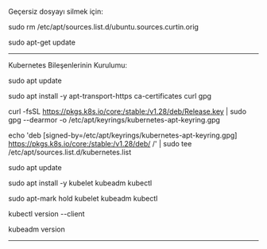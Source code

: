 Geçersiz dosyayı silmek için:

sudo rm /etc/apt/sources.list.d/ubuntu.sources.curtin.orig

sudo apt-get update

--------------------------------------------------------------------------------------------------------------------------------------------------------------------------
Kubernetes Bileşenlerinin Kurulumu:

sudo apt update

sudo apt install -y apt-transport-https ca-certificates curl gpg

curl -fsSL https://pkgs.k8s.io/core:/stable:/v1.28/deb/Release.key | sudo gpg --dearmor -o /etc/apt/keyrings/kubernetes-apt-keyring.gpg

echo 'deb [signed-by=/etc/apt/keyrings/kubernetes-apt-keyring.gpg] https://pkgs.k8s.io/core:/stable:/v1.28/deb/ /' | sudo tee /etc/apt/sources.list.d/kubernetes.list

sudo apt update

sudo apt install -y kubelet kubeadm kubectl

sudo apt-mark hold kubelet kubeadm kubectl

kubectl version --client

kubeadm version

--------------------------------------------------------------------------------------------------------------------------------------------------------------------------
